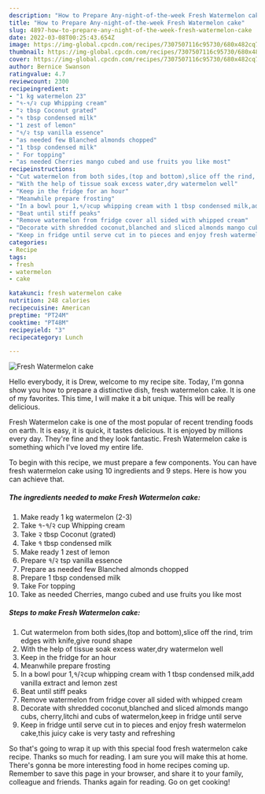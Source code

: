 ```yaml
---
description: "How to Prepare Any-night-of-the-week Fresh Watermelon cake"
title: "How to Prepare Any-night-of-the-week Fresh Watermelon cake"
slug: 4897-how-to-prepare-any-night-of-the-week-fresh-watermelon-cake
date: 2022-03-08T00:25:43.654Z
image: https://img-global.cpcdn.com/recipes/7307507116c95730/680x482cq70/fresh-watermelon-cake-recipe-main-photo.jpg
thumbnail: https://img-global.cpcdn.com/recipes/7307507116c95730/680x482cq70/fresh-watermelon-cake-recipe-main-photo.jpg
cover: https://img-global.cpcdn.com/recipes/7307507116c95730/680x482cq70/fresh-watermelon-cake-recipe-main-photo.jpg
author: Bernice Swanson
ratingvalue: 4.7
reviewcount: 2300
recipeingredient:
- "1 kg watermelon 23"
- "१-१/२ cup Whipping cream"
- "२ tbsp Coconut grated"
- "१ tbsp condensed milk"
- "1 zest of lemon"
- "१/२ tsp vanilla essence"
- "as needed few Blanched almonds chopped"
- "1 tbsp condensed milk"
- " For topping"
- "as needed Cherries mango cubed and use fruits you like most"
recipeinstructions:
- "Cut watermelon from both sides,(top and bottom),slice off the rind, trim edges with knife,give round shape"
- "With the help of tissue soak excess water,dry watermelon well"
- "Keep in the fridge for an hour"
- "Meanwhile prepare frosting"
- "In a bowl pour 1,१/२cup whipping cream with 1 tbsp condensed milk,add vanilla extract and lemon zest"
- "Beat until stiff peaks"
- "Remove watermelon from fridge cover all sided with whipped cream"
- "Decorate with shredded coconut,blanched and sliced almonds mango cubs, cherry,litchi and cubs of watermelon,keep in fridge until serve"
- "Keep in fridge until serve cut in to pieces and enjoy fresh watermelon cake,this juicy cake is very tasty and refreshing"
categories:
- Recipe
tags:
- fresh
- watermelon
- cake

katakunci: fresh watermelon cake 
nutrition: 248 calories
recipecuisine: American
preptime: "PT24M"
cooktime: "PT48M"
recipeyield: "3"
recipecategory: Lunch

---
```



![Fresh Watermelon cake](https://img-global.cpcdn.com/recipes/7307507116c95730/680x482cq70/fresh-watermelon-cake-recipe-main-photo.jpg)

Hello everybody, it is Drew, welcome to my recipe site. Today, I'm gonna show you how to prepare a distinctive dish, fresh watermelon cake. It is one of my favorites. This time, I will make it a bit unique. This will be really delicious.

Fresh Watermelon cake is one of the most popular of recent trending foods on earth. It is easy, it is quick, it tastes delicious. It is enjoyed by millions every day. They're fine and they look fantastic. Fresh Watermelon cake is something which I've loved my entire life.




To begin with this recipe, we must prepare a few components. You can have fresh watermelon cake using 10 ingredients and 9 steps. Here is how you can achieve that.

<!--inarticleads1-->

##### The ingredients needed to make Fresh Watermelon cake:

1. Make ready 1 kg watermelon (2-3)
1. Take १-१/२ cup Whipping cream
1. Take २ tbsp Coconut (grated)
1. Take १ tbsp condensed milk
1. Make ready 1 zest of lemon
1. Prepare १/२ tsp vanilla essence
1. Prepare as needed few Blanched almonds chopped
1. Prepare 1 tbsp condensed milk
1. Take  For topping
1. Take as needed Cherries, mango cubed and use fruits you like most




<!--inarticleads2-->

##### Steps to make Fresh Watermelon cake:

1. Cut watermelon from both sides,(top and bottom),slice off the rind, trim edges with knife,give round shape
1. With the help of tissue soak excess water,dry watermelon well
1. Keep in the fridge for an hour
1. Meanwhile prepare frosting
1. In a bowl pour 1,१/२cup whipping cream with 1 tbsp condensed milk,add vanilla extract and lemon zest
1. Beat until stiff peaks
1. Remove watermelon from fridge cover all sided with whipped cream
1. Decorate with shredded coconut,blanched and sliced almonds mango cubs, cherry,litchi and cubs of watermelon,keep in fridge until serve
1. Keep in fridge until serve cut in to pieces and enjoy fresh watermelon cake,this juicy cake is very tasty and refreshing




So that's going to wrap it up with this special food fresh watermelon cake recipe. Thanks so much for reading. I am sure you will make this at home. There's gonna be more interesting food in home recipes coming up. Remember to save this page in your browser, and share it to your family, colleague and friends. Thanks again for reading. Go on get cooking!
